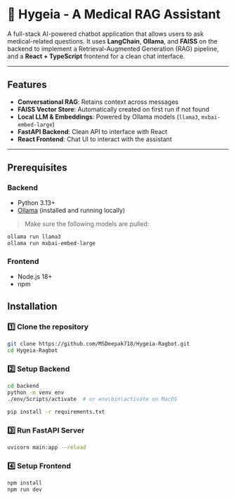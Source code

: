 # 🤖 Hygeia - A Medical RAG Assistant

A full-stack AI-powered chatbot application that allows users to ask medical-related questions. It uses **LangChain**, **Ollama**, and **FAISS** on the backend to implement a Retrieval-Augmented Generation (RAG) pipeline, and a **React + TypeScript** frontend for a clean chat interface.

---

## Features

-  **Conversational RAG**: Retains context across messages
-  **FAISS Vector Store**: Automatically created on first run if not found
-  **Local LLM & Embeddings**: Powered by Ollama models (`llama3`, `mxbai-embed-large`)
-  **FastAPI Backend**: Clean API to interface with React
-  **React Frontend**: Chat UI to interact with the assistant

---

## Prerequisites

### Backend

- Python 3.13+
- [Ollama](https://ollama.com) (installed and running locally)

> Make sure the following models are pulled:
```bash
ollama run llama3
ollama run mxbai-embed-large
```

### Frontend
- Node.js 18+
- npm

## Installation

### 1️⃣ Clone the repository

```bash
git clone https://github.com/MSDeepak718/Hygeia-Ragbot.git
cd Hygeia-Ragbot
```

### 2️⃣ Setup Backend

```bash
cd backend
python -m venv env
./env/Scripts/activate  # or env\bin\activate on MacOS

pip install -r requirements.txt
```

### 3️⃣ Run FastAPI Server
```bash
uvicorn main:app --reload
```

### 4️⃣ Setup Frontend
```bash
npm install
npm run dev
```






